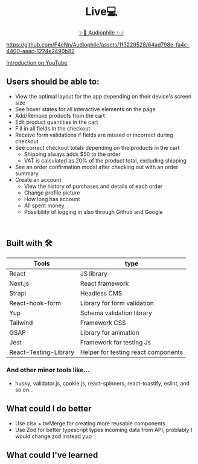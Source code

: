 
<h1 align="center">Live💻</h1>
<p align='center'><a target='_blank' href='https://audiophile-ommae9kqt-f4enn.vercel.app' align='center' >✨🎵 Audiophile ✨🎶</a></p>


https://github.com/F4eNn/Audiophile/assets/113229528/64ad798e-fa4c-4400-aaac-1224e2490b82

<a href="https://www.youtube.com/watch?v=HcYmF-D7Ufk" target="_blank">Introduction on YouTube</a>

<h2>Users should be able to:</h2>

- View the optimal layout for the app depending on their device's screen size
- See hover states for all interactive elements on the page
- Add/Remove products from the cart
- Edit product quantities in the cart
- Fill in all fields in the checkout
- Receive form validations if fields are missed or incorrect during checkout
- See correct checkout totals depending on the products in the cart
  - Shipping always adds $50 to the order
  - VAT is calculated as 20% of the product total, excluding shipping
- See an order confirmation modal after checking out with an order summary
- Create an account
  - View the history of purchases and details of each order
  - Change profile picture
  - How long has account
  - All spent money
  - Possibility of logging in also through Github and Google

</br>

## Built with 🛠

Tools | type |
---| --- |
React | JS library |
Next.js | React framework |
Strapi | Headless CMS
React-hook-form | Library for form validation |
Yup | Schema validation library |
Tailwind | Framework CSS |
GSAP | Library for animation |
Jest | Framework for testing Js
React-Testing-Library | Helper for testing react components

<h3>And other minor tools like...</h3>

- husky, validator.js, cookie.js, react-spinners, react-toastify, eslint, and so on...

<h2>What could I do better</h2>

- Use clsx + twMerge for creating more reusable components
- Use Zod for better typescript types incoming data from API, problably I would change zod instead yup

<h2>What could I've learned</h2>
